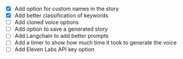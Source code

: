 - [x] Add option for custom names in the story
- [x] Add better classification of keywords
- [ ] Add cloned voice options
- [ ] Add option to save a generated story
- [ ] Add Langchain to add better prompts
- [ ] Add a timer to show how much time it took to generate the voice
- [ ] Add Eleven Labs API key option